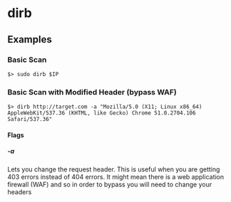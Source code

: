 # dirb
## Examples
### Basic Scan
```
$> sudo dirb $IP
```
### Basic Scan with Modified Header (bypass WAF)
```
$> dirb http://target.com -a "Mozilla/5.0 (X11; Linux x86_64) AppleWebKit/537.36 (KHTML, like Gecko) Chrome 51.0.2704.106 Safari/537.36"
```
#### Flags
##### -a
Lets you change the request header.  This is useful when you are getting 403 errors instead of 404 errors.  It might mean there is a web application firewall (WAF) and so in order to bypass you will need to change your headers
